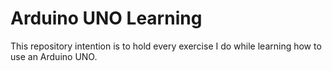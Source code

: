 # Arduino UNO Learning

This repository intention is to hold every exercise I do while learning how to use an Arduino UNO.
